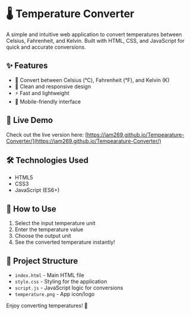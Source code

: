 # 🌡️ Temperature Converter

A simple and intuitive web application to convert temperatures between Celsius, Fahrenheit, and Kelvin. Built with HTML, CSS, and JavaScript for quick and accurate conversions.

## ✨ Features
- 🔄 Convert between Celsius (°C), Fahrenheit (°F), and Kelvin (K)
- 🎨 Clean and responsive design
- ⚡ Fast and lightweight
- 📱 Mobile-friendly interface

## 🚀 Live Demo
Check out the live version here: [https://iam269.github.io/Tempearature-Converter/](https://iam269.github.io/Tempearature-Converter/)

## 🛠️ Technologies Used
- HTML5
- CSS3
- JavaScript (ES6+)

## 📖 How to Use
1. Select the input temperature unit
2. Enter the temperature value
3. Choose the output unit
4. See the converted temperature instantly!

## 📂 Project Structure
- `index.html` - Main HTML file
- `style.css` - Styling for the application
- `script.js` - JavaScript logic for conversions
- `temperature.png` - App icon/logo

Enjoy converting temperatures! 🌟